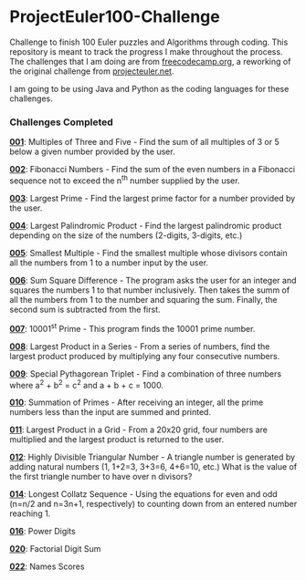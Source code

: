 # ProjectEuler100-Challenge

Challenge to finish 100 Euler puzzles and Algorithms through coding. This repository is meant to track the progress I make throughout the process. The challenges that I am doing are from [freecodecamp.org](https://www.freecodecamp.org/learn/coding-interview-prep/project-euler/), a reworking of the original challenge from [projecteuler.net](https://projecteuler.net/archives).

I am going to be using Java and Python as the coding languages for these challenges.

### Challenges Completed

**[001](https://github.com/jcreighton669/ProjectEuler100-Challenge/tree/master/001:%20Multiples%20Of%20Three%20and%20Five)**: Multiples of Three and Five - Find the sum of all multiples of 3 or 5 below a given number provided by the user.

**[002](https://github.com/jcreighton669/ProjectEuler100-Challenge/tree/master/002:%20FibonacciNumbers)**: Fibonacci Numbers - Find the sum of the even numbers in a Fibonacci sequence not to exceed the n<sup>th</sup> number supplied by the user.

**[003](https://github.com/jcreighton669/ProjectEuler100-Challenge/tree/master/003:%20Largest%20Prime)**: Largest Prime - Find the largest prime factor for a number provided by the user.

**[004](https://github.com/jcreighton669/ProjectEuler100-Challenge/tree/master/004:%20Palindromic%20Product)**: Largest Palindromic Product - Find the largest palindromic product depending on the size of the numbers (2-digits, 3-digits, etc.)

**[005](https://github.com/jcreighton669/ProjectEuler100-Challenge/tree/master/005:%20Smallest%20Multiple)**: Smallest Multiple - Find the smallest multiple whose divisors contain all the numbers from 1 to a number input by the user.

**[006](https://github.com/jcreighton669/ProjectEuler100-Challenge/tree/master/006:%20Sum%20Square%20Difference)**: Sum Square Difference - The program asks the user for an integer and squares the numbers 1 to that number inclusively. Then takes the summ of all the numbers from 1 to the number and squaring the sum. Finally, the second sum is subtracted from the first.

**[007](https://github.com/jcreighton669/ProjectEuler100-Challenge/tree/master/007:%2010001st%20Prime)**: 10001<sup>st</sup> Prime - This program finds the 10001 prime number.

**[008](https://github.com/jcreighton669/ProjectEuler100-Challenge/tree/master/008:%20Largest%20Product%20in%20a%20Series)**: Largest Product in a Series - From a series of numbers, find the largest product produced by multiplying any four consecutive numbers.

**[009](https://github.com/jcreighton669/ProjectEuler100-Challenge/tree/master/009:%20Special%20Pythagorean%20Triplet)**: Special Pythagorean Triplet - Find a combination of three numbers where a<sup>2</sup> + b<sup>2</sup> = c<sup>2</sup> and a + b + c = 1000.

**[010](https://github.com/jcreighton669/ProjectEuler100-Challenge/tree/master/010:%20Summation%20of%20Primes)**: Summation of Primes - After receiving an integer, all the prime numbers less than the input are summed and printed.

**[011](https://github.com/jcreighton669/ProjectEuler100-Challenge/tree/master/011:%20Largest%20Product%20in%20a%20Grid)**: Largest Product in a Grid - From a 20x20 grid, four numbers are multiplied and the largest product is returned to the user.

**[012](https://github.com/jcreighton669/ProjectEuler100-Challenge/tree/master/012:%20Highly%20Divisible%20Triangular%20Number)**: Highly Divisible Triangular Number - A triangle number is generated by adding natural numbers (1, 1+2=3, 3+3=6, 4+6=10, etc.) What is the value of the first triangle number to have over n divisors?

**[014](https://github.com/jcreighton669/ProjectEuler100-Challenge/tree/master/014:%20Longest%20Collatz%20Sequence)**: Longest Collatz Sequence - Using the equations for even and odd (n=n/2 and n=3n+1, respectively) to counting down from an entered number reaching 1.

**[016](https://github.com/jcreighton669/ProjectEuler100-Challenge/tree/master/016:%20Power%20Digits)**: Power Digits

**[020](https://github.com/jcreighton669/ProjectEuler100-Challenge/tree/master/020:%20Factorial%20digit%20sum)**: Factorial Digit Sum

**[022](https://github.com/jcreighton669/ProjectEuler100-Challenge/tree/master/022:%20Names%20scores)**: Names Scores
